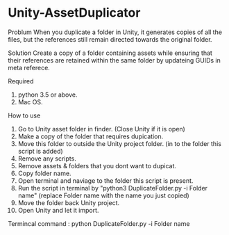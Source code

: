 # Unity-AssetDuplicator
Problum 
When you duplicate a folder in Unity, it generates copies of all the files, but the references still remain directed towards the original folder.

Solution
Create a copy of a folder containing assets while ensuring that their references are retained within the same folder by updateing GUIDs in meta referece.

Required
1. python 3.5 or above. 
2. Mac OS.

How to use

1. Go to Unity asset folder in finder. (Close Unity if it is open)
2. Make a copy of the folder that requires dupication.
3. Move this folder to outside the Unity project folder. (in to the folder this script is added)
4. Remove any scripts.
5. Remove assets & folders that you dont want to dupicat.
6. Copy folder name.
7. Open terminal and naviage to the folder this script is present.
8. Run the script in terminal by "python3 DuplicateFolder.py -i Folder name" (replace Folder name with the name you just copied)
9. Move the folder back Unity project.
10. Open Unity and let it import.


Termincal command : python DuplicateFolder.py -i Folder name

